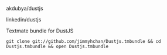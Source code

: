 akdubya/dustjs

linkedin/dustjs

Textmate bundle for DustJS

`git clone git://github.com/jimmyhchan/Dustjs.tmbundle && cd Dustjs.tmbundle && open Dustjs.tmbundle`

